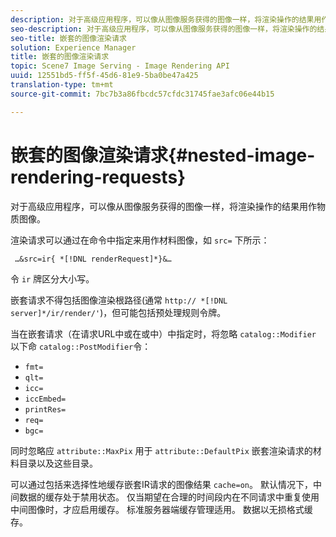 ```yaml
---
description: 对于高级应用程序，可以像从图像服务获得的图像一样，将渲染操作的结果用作物质图像。
seo-description: 对于高级应用程序，可以像从图像服务获得的图像一样，将渲染操作的结果用作物质图像。
seo-title: 嵌套的图像渲染请求
solution: Experience Manager
title: 嵌套的图像渲染请求
topic: Scene7 Image Serving - Image Rendering API
uuid: 12551bd5-ff5f-45d6-81e9-5ba0be47a425
translation-type: tm+mt
source-git-commit: 7bc7b3a86fbcdc57cfdc31745fae3afc06e44b15

---
```



# 嵌套的图像渲染请求{#nested-image-rendering-requests}

对于高级应用程序，可以像从图像服务获得的图像一样，将渲染操作的结果用作物质图像。

渲染请求可以通过在命令中指定来用作材料图像，如 `src=` 下所示：

` …&src=ir{ *[!DNL renderRequest]*}&…`

令 `ir` 牌区分大小写。

嵌套请求不得包括图像渲染根路径(通常 `http:// *[!DNL server]*/ir/render/'`)，但可能包括预处理规则令牌。

当在嵌套请求（在请求URL中或在或中）中指定时，将忽略 `catalog::Modifier` 以下命 `catalog::PostModifier`令：

* `fmt=`
* `qlt=`
* `icc=`
* `iccEmbed=`
* `printRes=`
* `req=`
* `bgc=`

同时忽略应 `attribute::MaxPix` 用于 `attribute::DefaultPix` 嵌套渲染请求的材料目录以及这些目录。

可以通过包括来选择性地缓存嵌套IR请求的图像结果 `cache=on`。 默认情况下，中间数据的缓存处于禁用状态。 仅当期望在合理的时间段内在不同请求中重复使用中间图像时，才应启用缓存。 标准服务器端缓存管理适用。 数据以无损格式缓存。
